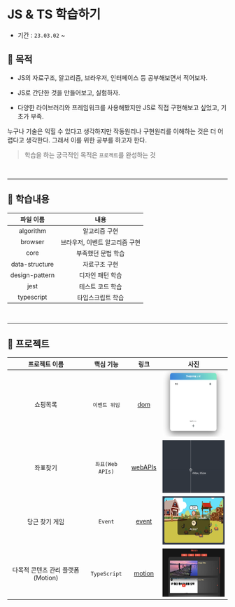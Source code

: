 # JS & TS 학습하기

- 기간 : `23.03.02` ~

## 🚀 목적

- JS의 자료구조, 알고리즘, 브라우저, 인터페이스 등 공부해보면서 적어보자.

- JS로 간단한 것을 만들어보고, 실험하자.

- 다양한 라이브러리와 프레임워크를 사용해봤지만 JS로 직접 구현해보고 싶었고, 기초가 부족.

누구나 기술은 익힐 수 있다고 생각하지만 작동원리나 구현원리를 이해하는 것은 더 어렵다고 생각한다. 그래서 이를 위한 공부를 하고자 한다.

> 학습을 하는 궁극적인 목적은 `프로젝트`를 완성하는 것

<br>

---

## 🎯 학습내용

|   파일 이름    |              내용              |
| :------------: | :----------------------------: |
|   algorithm    |         알고리즘 구현          |
|    browser     | 브라우저, 이벤트 알고리즘 구현 |
|      core      |       부족했던 문법 학습       |
| data-structure |         자료구조 구현          |
| design-pattern |        디자인 패턴 학습        |
|      jest      |        테스트 코드 학습        |
|   typescript   |       타입스크립트 학습        |

<br>

---

## 📌 프로젝트

|           프로젝트 이름           |    핵심 기능     |               링크                |                                  사진                                  |
| :-------------------------------: | :--------------: | :-------------------------------: | :--------------------------------------------------------------------: |
|             쇼핑목록              |  `이벤트 위임`   |     [dom](./brower/dom/실습/)     | <img src="./assets/1.event_delegation.png" width="140" height="150" /> |
|             좌표찾기              | `좌표(Web APIs)` | [webAPIs](./brower/webAPIs/실습/) |    <img src="./assets/2.coordinate.png" width="200" height="120" />    |
|          당근 찾기 게임           |     `Event`      |  [event](./brower/event/실습2/)   |      <img src="./assets/3.event.png" width="200" height="110" />       |
| 다목적 콘텐츠 관리 플랫폼(Motion) |   `TypeScript`   |  [motion](./typescript/motion/)   |        <img src="./assets/4.ts.png" width="200" height="110" />        |
